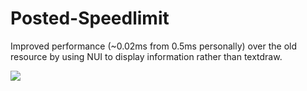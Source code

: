 # Posted-Speedlimit
Improved performance (~0.02ms from 0.5ms personally) over the old resource by using NUI to display information rather than textdraw.

![](https://cdn.izmystic.dev/images/ev6orgkj.png)
